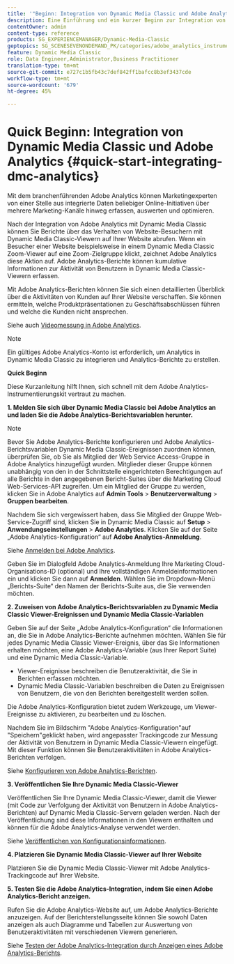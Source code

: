 ```yaml
---
title: '"Beginn: Integration von Dynamic Media Classic und Adobe Analytics"'
description: Eine Einführung und ein kurzer Beginn zur Integration von Dynamic Media Classic und Adobe Analytics, um Ihnen dabei zu helfen, sich schnell aufzumachen.
contentOwner: admin
content-type: reference
products: SG_EXPERIENCEMANAGER/Dynamic-Media-Classic
geptopics: SG_SCENESEVENONDEMAND_PK/categories/adobe_analytics_instrumentation_kit
feature: Dynamic Media Classic
role: Data Engineer,Administrator,Business Practitioner
translation-type: tm+mt
source-git-commit: e727c1b5fb43c7def842ff1bafcc8b3ef3437cde
workflow-type: tm+mt
source-wordcount: '679'
ht-degree: 45%

---
```



# Quick Beginn: Integration von Dynamic Media Classic und Adobe Analytics {#quick-start-integrating-dmc-analytics}

Mit dem branchenführenden Adobe Analytics können Marketingexperten von einer Stelle aus integrierte Daten beliebiger Online-Initiativen über mehrere Marketing-Kanäle hinweg erfassen, auswerten und optimieren.

Nach der Integration von Adobe Analytics mit Dynamic Media Classic können Sie Berichte über das Verhalten von Website-Besuchern mit Dynamic Media Classic-Viewern auf Ihrer Website abrufen. Wenn ein Besucher einer Website beispielsweise in einem Dynamic Media Classic Zoom-Viewer auf eine Zoom-Zielgruppe klickt, zeichnet Adobe Analytics diese Aktion auf. Adobe Analytics-Berichte können kumulative Informationen zur Aktivität von Benutzern in Dynamic Media Classic-Viewern erfassen.

Mit Adobe Analytics-Berichten können Sie sich einen detaillierten Überblick über die Aktivitäten von Kunden auf Ihrer Website verschaffen. Sie können ermitteln, welche Produktpräsentationen zu Geschäftsabschlüssen führen und welche die Kunden nicht ansprechen.

Siehe auch [Videomessung in Adobe Analytics](https://experienceleague.adobe.com/docs/media-analytics/using/media-overview.html).

>[!NOTE]
>
>Ein gültiges Adobe Analytics-Konto ist erforderlich, um Analytics in Dynamic Media Classic zu integrieren und Analytics-Berichte zu erstellen.

**Quick Beginn**

Diese Kurzanleitung hilft Ihnen, sich schnell mit dem Adobe Analytics-Instrumentierungskit vertraut zu machen.

**1. Melden Sie sich über Dynamic Media Classic bei Adobe Analytics an und laden Sie die Adobe Analytics-Berichtsvariablen herunter.**

>[!NOTE]
>
>Bevor Sie Adobe Analytics-Berichte konfigurieren und Adobe Analytics-Berichtsvariablen Dynamic Media Classic-Ereignissen zuordnen können, überprüfen Sie, ob Sie als Mitglied der Web Service Access-Gruppe in Adobe Analytics hinzugefügt wurden. Mitglieder dieser Gruppe können unabhängig von den in der Schnittstelle eingerichteten Berechtigungen auf alle Berichte in den angegebenen Bericht-Suites über die Marketing Cloud Web-Services-API zugreifen. Um ein Mitglied der Gruppe zu werden, klicken Sie in Adobe Analytics auf **Admin Tools** > **Benutzerverwaltung** > **Gruppen bearbeiten**.

Nachdem Sie sich vergewissert haben, dass Sie Mitglied der Gruppe Web-Service-Zugriff sind, klicken Sie in Dynamic Media Classic auf **Setup** > **Anwendungseinstellungen** > **Adobe Analytics**. Klicken Sie auf der Seite „Adobe Analytics-Konfiguration“ auf **Adobe Analytics-Anmeldung**.

Siehe [Anmelden bei Adobe Analytics](log-analytics.md#log_in_to_adobe_analytics).

Geben Sie im Dialogfeld Adobe Analytics-Anmeldung Ihre Marketing Cloud-Organisations-ID (optional) und Ihre vollständigen Anmeldeinformationen ein und klicken Sie dann auf **Anmelden**. Wählen Sie im Dropdown-Menü „Berichts-Suite“ den Namen der Berichts-Suite aus, die Sie verwenden möchten.

**2. Zuweisen von Adobe Analytics-Berichtsvariablen zu Dynamic Media Classic Viewer-Ereignissen und Dynamic Media Classic-Variablen**

Geben Sie auf der Seite „Adobe Analytics-Konfiguration“ die Informationen an, die Sie in Adobe Analytics-Berichte aufnehmen möchten. Wählen Sie für jedes Dynamic Media Classic Viewer-Ereignis, über das Sie Informationen erhalten möchten, eine Adobe Analytics-Variable (aus Ihrer Report Suite) und eine Dynamic Media Classic-Variable.

* Viewer-Ereignisse beschreiben die Benutzeraktivität, die Sie in Berichten erfassen möchten.
* Dynamic Media Classic-Variablen beschreiben die Daten zu Ereignissen von Benutzern, die von den Berichten bereitgestellt werden sollen.

Die Adobe Analytics-Konfiguration bietet zudem Werkzeuge, um Viewer-Ereignisse zu aktivieren, zu bearbeiten und zu löschen.

Nachdem Sie im Bildschirm &quot;Adobe Analytics-Konfiguration&quot;auf &quot;Speichern&quot;geklickt haben, wird angepasster Trackingcode zur Messung der Aktivität von Benutzern in Dynamic Media Classic-Viewern eingefügt. Mit dieser Funktion können Sie Benutzeraktivitäten in Adobe Analytics-Berichten verfolgen. 

Siehe [Konfigurieren von Adobe Analytics-Berichten](configuring-analytics-reports.md#configuring_adobe_analytics_reports).

**3. Veröffentlichen Sie Ihre Dynamic Media Classic-Viewer**

Veröffentlichen Sie Ihre Dynamic Media Classic-Viewer, damit die Viewer (mit Code zur Verfolgung der Aktivität von Benutzern in Adobe Analytics-Berichten) auf Dynamic Media Classic-Servern geladen werden. Nach der Veröffentlichung sind diese Informationen in den Viewern enthalten und können für die Adobe Analytics-Analyse verwendet werden. 

Siehe [Veröffentlichen von Konfigurationsinformationen](publishing-analytics-configuration-information.md#publishing_adobe_analytics_configuration_information).

**4. Platzieren Sie Dynamic Media Classic-Viewer auf Ihrer Website**

Platzieren Sie die Dynamic Media Classic-Viewer mit Adobe Analytics-Trackingcode auf Ihrer Website.

**5. Testen Sie die Adobe Analytics-Integration, indem Sie einen Adobe Analytics-Bericht anzeigen.**

Rufen Sie die Adobe Analytics-Website auf, um Adobe Analytics-Berichte anzuzeigen. Auf der Berichterstellungsseite können Sie sowohl Daten anzeigen als auch Diagramme und Tabellen zur Auswertung von Benutzeraktivitäten mit verschiedenen Viewern generieren. 

Siehe [Testen der Adobe Analytics-Integration durch Anzeigen eines Adobe Analytics-Berichts](testing-integration-viewing-analytics-report.md#testing_the_integration_by_viewing_an_adobe_analytics_report).

